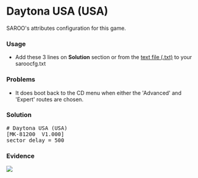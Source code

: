 # Daytona USA (USA)

SAROO's attributes configuration for this game.

### Usage

- Add these 3 lines on **Solution** section or from the [text file (.txt)](./config.txt) to your saroocfg.txt

### Problems

- It does boot back to the CD menu when either the 'Advanced' and 'Expert' routes are chosen.

### Solution

<pre># Daytona USA (USA)
[MK-81200  V1.000]
sector_delay = 500</pre>

### Evidence

[![](https://img.youtube.com/vi/YZOGw2jjz5k/0.jpg)](https://youtu.be/YZOGw2jjz5k)
